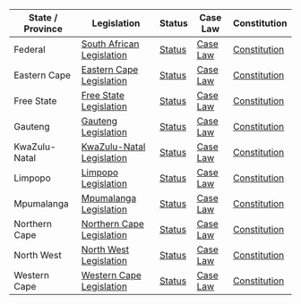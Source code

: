| State / Province | Legislation                                   | Status                                         | Case Law                                      | Constitution                                  |
|------------------|-----------------------------------------------|------------------------------------------------|----------------------------------------------|----------------------------------------------|
| Federal          | [South African Legislation](https://www.gov.za/parliament/legislation) | [Status](https://www.gov.za/about-sa/legal-system-laws) | [Case Law](https://www.saflii.org/za/cases) | [Constitution](https://www.gov.za/documents/constitution-republic-south-africa-1996) |
| Eastern Cape     | [Eastern Cape Legislation](https://www.ecprov.gov.za/Pages/Legislation.aspx) | [Status](https://www.ecprov.gov.za/Pages/Legislation.aspx) | [Case Law](https://www.saflii.org/za/cases/ZAEC) | [Constitution](https://www.gov.za/documents/constitution-republic-south-africa-1996) |
| Free State       | [Free State Legislation](https://www.fs.gov.za/?portfolio_category=legislation) | [Status](https://www.fs.gov.za/?portfolio_category=legislation) | [Case Law](https://www.saflii.org/za/cases/ZAFSHC) | [Constitution](https://www.gov.za/documents/constitution-republic-south-africa-1996) |
| Gauteng          | [Gauteng Legislation](https://www.gauteng.gov.za/help/gg/legislation) | [Status](https://www.gauteng.gov.za/help/gg/legislation) | [Case Law](https://www.saflii.org/za/cases/ZAGPJHC) | [Constitution](https://www.gov.za/documents/constitution-republic-south-africa-1996) |
| KwaZulu-Natal    | [KwaZulu-Natal Legislation](https://www.kzneducation.gov.za/policies) | [Status](https://www.kzneducation.gov.za/policies) | [Case Law](https://www.saflii.org/za/cases/ZAKZ) | [Constitution](https://www.gov.za/documents/constitution-republic-south-africa-1996) |
| Limpopo          | [Limpopo Legislation](https://www.limpopo.gov.za/index.php?option=com_content&view=category&id=34&Itemid=124) | [Status](https://www.limpopo.gov.za/index.php?option=com_content&view=category&id=34&Itemid=124) | [Case Law](https://www.saflii.org/za/cases/ZALM) | [Constitution](https://www.gov.za/documents/constitution-republic-south-africa-1996) |
| Mpumalanga       | [Mpumalanga Legislation](https://www.mpuhealth.gov.za/legal-services/policies-and-acts/) | [Status](https://www.mpuhealth.gov.za/legal-services/policies-and-acts/) | [Case Law](https://www.saflii.org/za/cases/ZAMP) | [Constitution](https://www.gov.za/documents/constitution-republic-south-africa-1996) |
| Northern Cape    | [Northern Cape Legislation](https://www.northern-cape.gov.za/index.php/gazettes-and-documents/cat_view/233-legislation) | [Status](https://www.northern-cape.gov.za/index.php/gazettes-and-documents/cat_view/233-legislation) | [Case Law](https://www.saflii.org/za/cases/ZANC) | [Constitution](https://www.gov.za/documents/constitution-republic-south-africa-1996) |
| North West       | [North West Legislation](https://www.nwpg.gov.za/meisi/legislation.html) | [Status](https://www.nwpg.gov.za/meisi/legislation.html) | [Case Law](https://www.saflii.org/za/cases/ZANWHC) | [Constitution](https://www.gov.za/documents/constitution-republic-south-africa-1996) |
| Western Cape     | [Western Cape Legislation](https://www.westerncape.gov.za/your_gov/173/documents_and_publications?sector=298) | [Status](https://www.westerncape.gov.za/your_gov/173/documents_and_publications?sector=298) | [Case Law](https://www.saflii.org/za/cases/ZAWCHC) | [Constitution](https://www.gov.za/documents/constitution-republic-south-africa-1996) |
